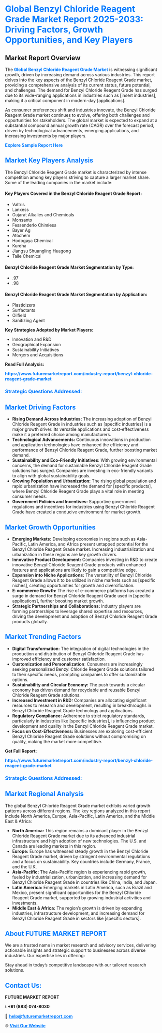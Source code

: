 <h1 style="color: #007BFF;">Global Benzyl Chloride Reagent Grade Market Report 2025-2033: Driving Factors, Growth Opportunities, and Key Players</h1>

<section id="overview">
<h2>Market Report Overview</h2>
<p>The <a href="https://www.futuremarketreport.com/industry-report/benzyl-chloride-reagent-grade-market" style="color: #007BFF; text-decoration: none;"><strong>Global Benzyl Chloride Reagent Grade Market</strong></a> is witnessing significant growth, driven by increasing demand across various industries. This report delves into the key aspects of the Benzyl Chloride Reagent Grade market, providing a comprehensive analysis of its current status, future potential, and challenges. The demand for Benzyl Chloride Reagent Grade has surged due to its wide-ranging applications in industries such as [insert industries], making it a critical component in modern-day [applications].</p>
<p>As consumer preferences shift and industries innovate, the Benzyl Chloride Reagent Grade market continues to evolve, offering both challenges and opportunities for stakeholders. The global market is expected to expand at a substantial compound annual growth rate (CAGR) over the forecast period, driven by technological advancements, emerging applications, and increasing investments by major players.</p>
</section>

<section id="overview">
<p><a href="https://www.futuremarketreport.com/request-sample/reportId=31636" style="color: #007BFF; text-decoration: none;"><strong>Explore Sample Report Here</strong></a></p>
</section>

<section id="key-players">
<h2 style="color: #007BFF;">Market Key Players Analysis</h2>
<p>The Benzyl Chloride Reagent Grade market is characterized by intense competition among key players striving to capture a larger market share. Some of the leading companies in the market include:</p>
<h4>Key Players Covered in the Benzyl Chloride Reagent Grade Report:</h4>
<ul><li>Valtris</li><li>Lanxess</li><li>Gujarat Alkalies and Chemicals</li><li>Monsanto</li><li>Fessenderlo Chimiesa</li><li>Bayer Ag</li><li>Atochem</li><li>Hodogaya Chemical</li><li>Kureha</li><li>Jiangsu Shuangling Huagong</li><li>Taile Chemical</li></ul>
<h4>Benzyl Chloride Reagent Grade Market Segmentation by Type:</h4>
<ul><li>.97</li><li>.98</li></ul>

<h4>Benzyl Chloride Reagent Grade Market Segmentation by Application:</h4>
<ul><li>Plasticizers</li><li>Surfactants</li><li>Oilfield</li><li>Sanitizing Agent</li></ul>
<p><strong>Key Strategies Adopted by Market Players:</strong></p>
<ul>
<li>Innovation and R&D</li>
<li>Geographical Expansion</li>
<li>Sustainability Initiatives</li>
<li>Mergers and Acquisitions</li>
</ul>
</section>

<section>
<p><strong>Read Full Analysis: </strong></p><a href="https://www.futuremarketreport.com/industry-report/benzyl-chloride-reagent-grade-market" style="color: #007BFF; text-decoration: none;"><strong>https://www.futuremarketreport.com/industry-report/benzyl-chloride-reagent-grade-market</strong></a>
<h3 style="color: #007BFF;">Strategic Questions Addressed:</h3>
</section>

<section id="driving-factors">
<h2 style="color: #007BFF;">Market Driving Factors</h2>
<ul>
<li><strong>Rising Demand Across Industries:</strong> The increasing adoption of Benzyl Chloride Reagent Grade in industries such as [specific industries] is a major growth driver. Its versatile applications and cost-effectiveness make it a preferred choice among manufacturers.</li>
<li><strong>Technological Advancements:</strong> Continuous innovations in production and application technologies have enhanced the efficiency and performance of Benzyl Chloride Reagent Grade, further boosting market demand.</li>
<li><strong>Sustainability and Eco-Friendly Initiatives:</strong> With growing environmental concerns, the demand for sustainable Benzyl Chloride Reagent Grade solutions has surged. Companies are investing in eco-friendly variants to align with global sustainability goals.</li>
<li><strong>Growing Population and Urbanization:</strong> The rising global population and rapid urbanization have increased the demand for [specific products], where Benzyl Chloride Reagent Grade plays a vital role in meeting consumer needs.</li>
<li><strong>Government Policies and Incentives:</strong> Supportive government regulations and incentives for industries using Benzyl Chloride Reagent Grade have created a conducive environment for market growth.</li>
</ul>
</section>

<section id="growth-opportunities">
<h2 style="color: #007BFF;">Market Growth Opportunities</h2>
<ul>
<li><strong>Emerging Markets:</strong> Developing economies in regions such as Asia-Pacific, Latin America, and Africa present untapped potential for the Benzyl Chloride Reagent Grade market. Increasing industrialization and urbanization in these regions are key growth drivers.</li>
<li><strong>Innovative Product Development:</strong> Companies investing in R&D to create innovative Benzyl Chloride Reagent Grade products with enhanced features and applications are likely to gain a competitive edge.</li>
<li><strong>Expansion into Niche Applications:</strong> The versatility of Benzyl Chloride Reagent Grade allows it to be utilized in niche markets such as [specific niches], creating opportunities for growth and diversification.</li>
<li><strong>E-commerce Growth:</strong> The rise of e-commerce platforms has created a surge in demand for Benzyl Chloride Reagent Grade used in [specific applications], further boosting market growth.</li>
<li><strong>Strategic Partnerships and Collaborations:</strong> Industry players are forming partnerships to leverage shared expertise and resources, driving the development and adoption of Benzyl Chloride Reagent Grade products globally.</li>
</ul>
</section>

<section id="trending-factors">
<h2 style="color: #007BFF;">Market Trending Factors</h2>
<ul>
<li><strong>Digital Transformation:</strong> The integration of digital technologies in the production and distribution of Benzyl Chloride Reagent Grade has improved efficiency and customer satisfaction.</li>
<li><strong>Customization and Personalization:</strong> Consumers are increasingly seeking personalized Benzyl Chloride Reagent Grade solutions tailored to their specific needs, prompting companies to offer customizable options.</li>
<li><strong>Sustainability and Circular Economy:</strong> The push towards a circular economy has driven demand for recyclable and reusable Benzyl Chloride Reagent Grade solutions.</li>
<li><strong>Increased Investment in R&D:</strong> Companies are allocating significant resources to research and development, resulting in breakthroughs in Benzyl Chloride Reagent Grade technology and applications.</li>
<li><strong>Regulatory Compliance:</strong> Adherence to strict regulatory standards, particularly in industries like [specific industries], is influencing product development and quality in the Benzyl Chloride Reagent Grade market.</li>
<li><strong>Focus on Cost-Effectiveness:</strong> Businesses are exploring cost-efficient Benzyl Chloride Reagent Grade solutions without compromising on quality, making the market more competitive.</li>
</ul>
</section>

<section>
<p><strong>Get Full Report: </strong></p><a href="https://www.futuremarketreport.com/industry-report/benzyl-chloride-reagent-grade-market" style="color: #007BFF; text-decoration: none;"><strong>https://www.futuremarketreport.com/industry-report/benzyl-chloride-reagent-grade-market</strong></a>
<h3 style="color: #007BFF;">Strategic Questions Addressed:</h3>
</section>


<section id="regional-analysis">
<h2 style="color: #007BFF;">Market Regional Analysis</h2>
<p>The global Benzyl Chloride Reagent Grade market exhibits varied growth patterns across different regions. The key regions analyzed in this report include North America, Europe, Asia-Pacific, Latin America, and the Middle East & Africa:</p>
<ul>
<li><strong>North America:</strong> This region remains a dominant player in the Benzyl Chloride Reagent Grade market due to its advanced industrial infrastructure and high adoption of new technologies. The U.S. and Canada are leading markets in this region.</li>
<li><strong>Europe:</strong> Europe has witnessed steady growth in the Benzyl Chloride Reagent Grade market, driven by stringent environmental regulations and a focus on sustainability. Key countries include Germany, France, and the U.K.</li>
<li><strong>Asia-Pacific:</strong> The Asia-Pacific region is experiencing rapid growth, fueled by industrialization, urbanization, and increasing demand for Benzyl Chloride Reagent Grade in countries like China, India, and Japan.</li>
<li><strong>Latin America:</strong> Emerging markets in Latin America, such as Brazil and Mexico, present significant opportunities for the Benzyl Chloride Reagent Grade market, supported by growing industrial activities and investments.</li>
<li><strong>Middle East & Africa:</strong> The region’s growth is driven by expanding industries, infrastructure development, and increasing demand for Benzyl Chloride Reagent Grade in sectors like [specific sectors].</li>
</ul>
</section>

<footer>
<h2 style="color: #007BFF;">About FUTURE MARKET REPORT</h2>
<p>We are a trusted name in market research and advisory services, delivering actionable insights and strategic support to businesses across diverse industries. Our expertise lies in offering:</p>

<p>Stay ahead in today’s competitive landscape with our tailored research solutions.</p>

<h2 style="color: #007BFF;">Contact Us:</h2>
<p><strong>FUTURE MARKET REPORT</strong></p>
<p>📞 <strong>+91 (883) 074-8030</strong></p>
<p>📧 <strong><a href="mailto:help@futuremarketreport.com" style="color: #007BFF;">help@futuremarketreport.com</a></strong></p>
<p>🌐 <strong><a href="https://www.futuremarketreport.com/" style="color: #007BFF;">Visit Our Website</a></strong></p>
</footer>